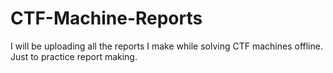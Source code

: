 # CTF-Machine-Reports
I will be uploading all the reports I make while solving CTF machines offline. Just to practice report making.
